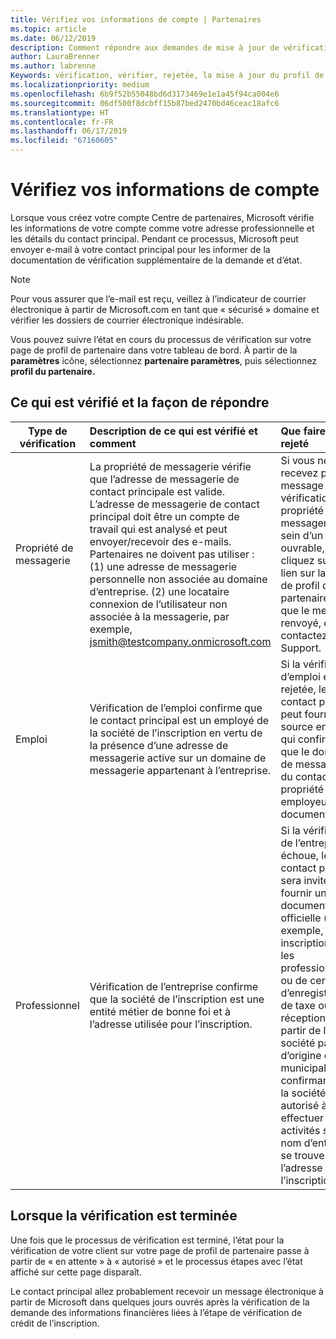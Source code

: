 ```yaml
---
title: Vérifiez vos informations de compte | Partenaires
ms.topic: article
ms.date: 06/12/2019
description: Comment répondre aux demandes de mise à jour de vérification de Microsoft
author: LauraBrenner
ms.author: labrenne
Keywords: vérification, vérifier, rejetée, la mise à jour du profil de partenaire
ms.localizationpriority: medium
ms.openlocfilehash: 6b9f52b55048bd6d3173469e1e1a45f94ca004e6
ms.sourcegitcommit: 06df500f8dcbff15b87bed2470bd46ceac18afc6
ms.translationtype: HT
ms.contentlocale: fr-FR
ms.lasthandoff: 06/17/2019
ms.locfileid: "67160605"
---
```

# <a name="verify-your-account-information"></a>Vérifiez vos informations de compte

Lorsque vous créez votre compte Centre de partenaires, Microsoft vérifie les informations de votre compte comme votre adresse professionnelle et les détails du contact principal. Pendant ce processus, Microsoft peut envoyer e-mail à votre contact principal pour les informer de la documentation de vérification supplémentaire de la demande et d’état. 

>[!Note]
>Pour vous assurer que l’e-mail est reçu, veillez à l’indicateur de courrier électronique à partir de Microsoft.com en tant que « sécurisé » domaine et vérifier les dossiers de courrier électronique indésirable.

Vous pouvez suivre l’état en cours du processus de vérification sur votre page de profil de partenaire dans votre tableau de bord. À partir de la **paramètres** icône, sélectionnez **partenaire paramètres**, puis sélectionnez **profil du partenaire.**

## <a name="what-is-verified-and-how-to-respond"></a>Ce qui est vérifié et la façon de répondre

|**Type de vérification**   |**Description de ce qui est vérifié et comment**   |**Que faire si rejeté**   |
|----------------------------|:-----------------------------------|:--------------------------------------|
|Propriété de messagerie   |La propriété de messagerie vérifie que l’adresse de messagerie de contact principale est valide.  L’adresse de messagerie de contact principal doit être un compte de travail qui est analysé et peut envoyer/recevoir des e-mails.  Partenaires ne doivent pas utiliser : (1) une adresse de messagerie personnelle non associée au domaine d’entreprise. (2) une locataire connexion de l’utilisateur non associée à la messagerie, par exemple, jsmith@testcompany.onmicrosoft.com   |Si vous ne recevez pas le message de vérification de la propriété de messagerie au sein d’un jour ouvrable, cliquez sur le lien sur la page de profil de partenaire pour que le message renvoyé, ou contactez le Support.|
|Emploi |Vérification de l’emploi confirme que le contact principal est un employé de la société de l’inscription en vertu de la présence d’une adresse de messagerie active sur un domaine de messagerie appartenant à l’entreprise.|Si la vérification d’emploi est rejetée, le contact principal peut fournir une source en ligne qui confirme que le domaine de messagerie du contact est la propriété de leur employeur ou la documentation.|
|Professionnel   |Vérification de l’entreprise confirme que la société de l’inscription est une entité métier de bonne foi et à l’adresse utilisée pour l’inscription.|Si la vérification de l’entreprise échoue, le contact principal sera invité à fournir une documentation officielle (par exemple, une inscription pour les professionnels ou de certificat d’enregistrement de taxe ou de réception) à partir de la société pays d’origine ou municipalité confirmant que la société est autorisé à effectuer des activités sous ce nom d’entité et se trouve à l’adresse de l’inscription.|

## <a name="when-verification-concludes"></a>Lorsque la vérification est terminée

Une fois que le processus de vérification est terminé, l’état pour la vérification de votre client sur votre page de profil de partenaire passe à partir de « en attente » à « autorisé » et le processus étapes avec l’état affiché sur cette page disparaît.

Le contact principal allez probablement recevoir un message électronique à partir de Microsoft dans quelques jours ouvrés après la vérification de la demande des informations financières liées à l’étape de vérification de crédit de l’inscription.